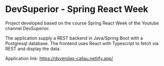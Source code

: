 # DevSuperior - Spring React Week

Project developed based on the course Spring React Week of the Youtube channel DevSuperior.

The application supply a REST backend in Java/Spring Boot with a Postgresql database.
The frontend uses React with Typescript to fetch via REST and display the data.

Application link: https://dsvendas-callau.netlify.app/
